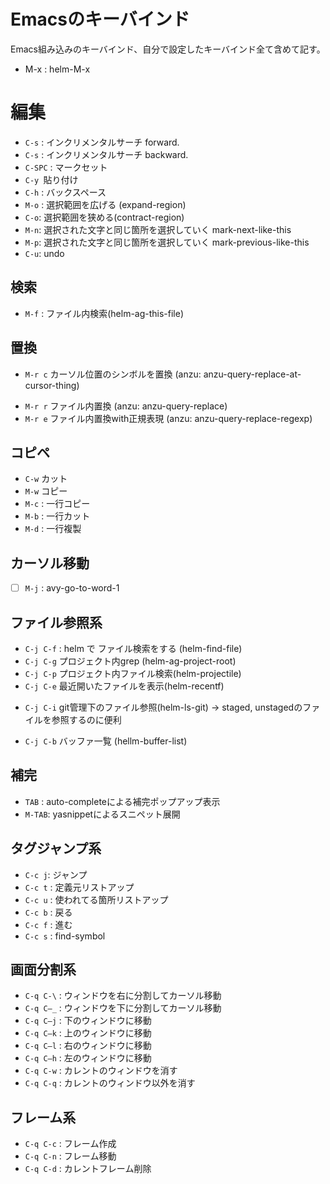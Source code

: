 # Emacsのキーバインド

Emacs組み込みのキーバインド、自分で設定したキーバインド全て含めて記す。

* M-x : helm-M-x

# 編集
* `C-s` : インクリメンタルサーチ forward.
* `C-s` : インクリメンタルサーチ backward.
* `C-SPC` : マークセット
* `C-y `貼り付け
* `C-h` : バックスペース
* `M-o` : 選択範囲を広げる (expand-region)
* `C-o`: 選択範囲を狭める(contract-region)
* `M-n`: 選択された文字と同じ箇所を選択していく mark-next-like-this
* `M-p`: 選択された文字と同じ箇所を選択していく mark-previous-like-this
* `C-u`: undo

## 検索
-  `M-f` : ファイル内検索(helm-ag-this-file)

## 置換
- `M-r c`  カーソル位置のシンボルを置換 (anzu: anzu-query-replace-at-cursor-thing)
* `M-r r`  ファイル内置換 (anzu: anzu-query-replace)
* `M-r e`  ファイル内置換with正規表現 (anzu: anzu-query-replace-regexp)

## コピペ
* `C-w` カット
* `M-w` コピー
* `M-c` : 一行コピー
* `M-b` : 一行カット
* `M-d` : 一行複製

## カーソル移動
- [ ] `M-j` : avy-go-to-word-1

## ファイル参照系
* `C-j C-f` : helm で ファイル検索をする (helm-find-file)
* `C-j C-g` プロジェクト内grep (helm-ag-project-root)
* `C-j C-p` プロジェクト内ファイル検索(helm-projectile)
* `C-j C-e` 最近開いたファイルを表示(helm-recentf)
- `C-j C-i` git管理下のファイル参照(helm-ls-git) -> staged, unstagedのファイルを参照するのに便利
* `C-j C-b` バッファ一覧 (hellm-buffer-list)

## 補完
* `TAB` : auto-completeによる補完ポップアップ表示
* `M-TAB`: yasnippetによるスニペット展開

## タグジャンプ系
* `C-c j`: ジャンプ
* `C-c t` : 定義元リストアップ
* `C-c u` : 使われてる箇所リストアップ
* `C-c b` : 戻る
* `C-c f` : 進む
* `C-c s` : find-symbol

## 画面分割系
* `C-q C-\` : ウィンドウを右に分割してカーソル移動
* `C-q C—_` : ウィンドウを下に分割してカーソル移動
* `C-q C—j` : 下のウィンドウに移動
* `C-q C—k` : 上のウィンドウに移動
* `C-q C—l` : 右のウィンドウに移動
* `C-q C—h` : 左のウィンドウに移動
* `C-q C-w` : カレントのウィンドウを消す
* `C-q C-q` : カレントのウィンドウ以外を消す

## フレーム系
* `C-q C-c` : フレーム作成
* `C-q C-n` : フレーム移動
* `C-q C-d` : カレントフレーム削除
